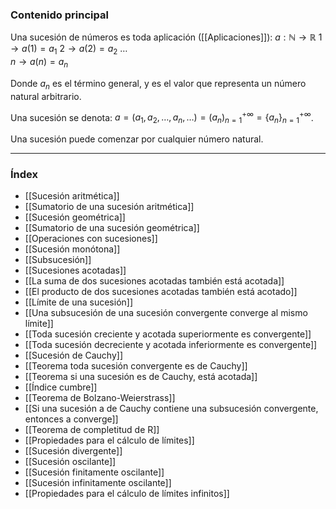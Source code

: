 ### Contenido principal

Una sucesión de números es toda aplicación ([[Aplicaciones]]):
$a: \mathbb{N} \rightarrow \mathbb{R}$
     $1 \rightarrow a(1) = a_1$
     $2 \rightarrow a(2) = a_2$
     $\dots$   
     $n \rightarrow a(n) = a_n$

Donde $a_n$ es el término general, y es el valor que representa un número natural arbitrario.

Una sucesión se denota: $a = (a_1, a_2, \dots, a_n, \dots) = (a_n)^{+\infty}_{n=1} = \{a_n\}^{+\infty}_{n=1}$.

Una sucesión puede comenzar por cualquier número natural.

--- 
### Índex
- [[Sucesión aritmética]]
- [[Sumatorio de una sucesión aritmética]]
- [[Sucesión geométrica]]
- [[Sumatorio de una sucesión geométrica]]
- [[Operaciones con sucesiones]]
- [[Sucesión monótona]]
- [[Subsucesión]]
- [[Sucesiones acotadas]]
- [[La suma de dos sucesiones acotadas también está acotada]]
- [[El producto de dos sucesiones acotadas también está acotado]]
- [[Límite de una sucesión]]
- [[Una subsucesión de una sucesión convergente converge al mismo límite]]
- [[Toda sucesión creciente y acotada superiormente es convergente]]
- [[Toda sucesión decreciente y acotada inferiormente es convergente]]
- [[Sucesión de Cauchy]]
- [[Teorema toda sucesión convergente es de Cauchy]]
- [[Teorema si una sucesión es de Cauchy, está acotada]]
- [[Índice cumbre]]
- [[Teorema de Bolzano-Weierstrass]]
- [[Si una sucesión a de Cauchy contiene una subsucesión convergente, entonces a converge]]
- [[Teorema de completitud de R]]
- [[Propiedades para el cálculo de límites]]
- [[Sucesión divergente]]
- [[Sucesión oscilante]]
- [[Sucesión finitamente oscilante]]
- [[Sucesión infinitamente oscilante]]
- [[Propiedades para el cálculo de límites infinitos]]
